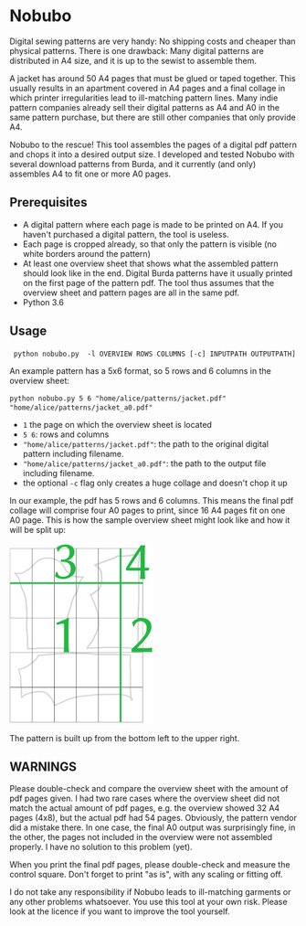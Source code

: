 # Nobubo
Digital sewing patterns are very handy: No shipping costs and cheaper than physical patterns. There is one drawback: Many digital patterns are distributed in A4 size, and it is up to the sewist to assemble them.

A jacket has around 50 A4 pages that must be glued or taped together. This usually results in an apartment covered in A4 pages and a final collage in which printer irregularities lead to ill-matching pattern lines. Many indie pattern companies already sell their digital patterns as A4 and A0 in the same pattern purchase, but there are still other companies that only provide A4.

Nobubo to the rescue! This tool assembles the pages of a digital pdf pattern and chops it into a desired output size. I developed and tested Nobubo with several download patterns from Burda, and it currently (and only) assembles A4 to fit one or more A0 pages.

## Prerequisites
* A digital pattern where each page is made to be printed on A4. If you haven't purchased a digital pattern, the tool is useless.
* Each page is cropped already, so that only the pattern is visible (no white borders around the pattern)
* At least one overview sheet that shows what the assembled pattern should look like in the end. Digital Burda patterns have it usually printed on the first page of the pattern pdf. The tool thus assumes that the overview sheet and pattern pages are all in the same pdf.
* Python 3.6

## Usage
`` 
python nobubo.py  -l OVERVIEW ROWS COLUMNS [-c] INPUTPATH OUTPUTPATH]
``

An example pattern has a 5x6 format, so 5 rows and 6 columns in the overview sheet:

```
python nobubo.py 5 6 "home/alice/patterns/jacket.pdf" "home/alice/patterns/jacket_a0.pdf" 
```
* `1` the page on which the overview sheet is located
* `5 6`: rows and columns
* `"home/alice/patterns/jacket.pdf"`: the path to the original digital pattern including filename.
* `"home/alice/patterns/jacket_a0.pdf"`: the path to the output file including filename.
* the optional `-c` flag only creates a huge collage and doesn't chop it up

In our example, the pdf has 5 rows and 6 columns. This means the final pdf collage will comprise four A0 pages to print, since 16 A4 pages fit on one A0 page. This is how the sample overview sheet might look like and how it will be split up:

<img src="img/nobubo.png" alt="sample pattern" width=50%/>

The pattern is built up from the bottom left to the upper right.

## WARNINGS
Please double-check and compare the overview sheet with the amount of pdf pages given. I had two rare cases where the overview sheet did not match the actual amount of pdf pages, e.g. the overview showed 32 A4 pages (4x8), but the actual pdf had 54 pages. Obviously, the pattern vendor did a mistake there. In one case, the final A0 output was surprisingly fine, in the other, the pages not included in the overview were not assembled properly. I have no solution to this problem (yet).

When you print the final pdf pages, please double-check and measure the control square. Don't forget to print "as is", with any scaling or fitting off.

I do not take any responsibility if Nobubo leads to ill-matching garments or any other problems whatsoever. You use this tool at your own risk. Please look at the licence if you want to improve the tool yourself.
